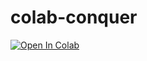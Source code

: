 # colab-conquer
[![Open In Colab](https://colab.research.google.com/assets/colab-badge.svg)](https://colab.research.google.com/github/GaneshMacharla/colab&conquer/blob/main/colab&conquer.ipynb)



